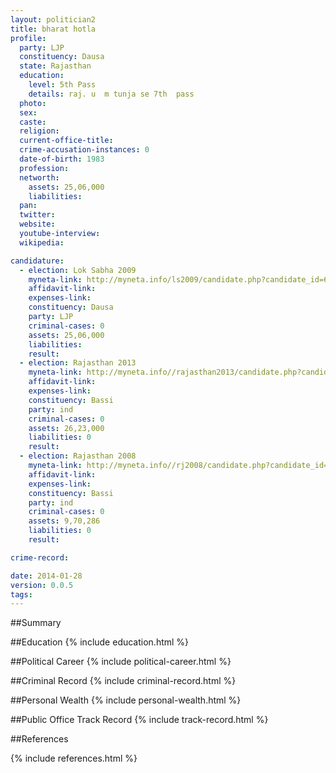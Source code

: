 ```yaml
---
layout: politician2
title: bharat hotla
profile: 
  party: LJP
  constituency: Dausa
  state: Rajasthan
  education: 
    level: 5th Pass
    details: raj. u  m tunja se 7th  pass
  photo: 
  sex: 
  caste: 
  religion: 
  current-office-title: 
  crime-accusation-instances: 0
  date-of-birth: 1983
  profession: 
  networth: 
    assets: 25,06,000
    liabilities: 
  pan: 
  twitter: 
  website: 
  youtube-interview: 
  wikipedia: 

candidature: 
  - election: Lok Sabha 2009
    myneta-link: http://myneta.info/ls2009/candidate.php?candidate_id=6270
    affidavit-link: 
    expenses-link: 
    constituency: Dausa 
    party: LJP
    criminal-cases: 0
    assets: 25,06,000
    liabilities: 
    result:  
  - election: Rajasthan 2013
    myneta-link: http://myneta.info//rajasthan2013/candidate.php?candidate_id=1940
    affidavit-link: 
    expenses-link: 
    constituency: Bassi 
    party: ind
    criminal-cases: 0
    assets: 26,23,000
    liabilities: 0
    result:  
  - election: Rajasthan 2008
    myneta-link: http://myneta.info//rj2008/candidate.php?candidate_id=1040
    affidavit-link: 
    expenses-link: 
    constituency: Bassi 
    party: ind
    criminal-cases: 0
    assets: 9,70,286
    liabilities: 0
    result:  

crime-record: 

date: 2014-01-28
version: 0.0.5
tags: 
---
```

##Summary


##Education
{% include education.html %}


##Political Career
{% include political-career.html %}


##Criminal Record
{% include criminal-record.html %}


##Personal Wealth
{% include personal-wealth.html %}


##Public Office Track Record
{% include track-record.html %}


##References


{% include references.html %}